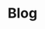 ---
title: Blog
menu:
  main:
    name: "Articoli"
    parent: blog
    weight: 3
    params:
      icon: 
        vendor: bs
        name: file-richtext
        className: text-primary
      description: Lista articoli del blog.
---